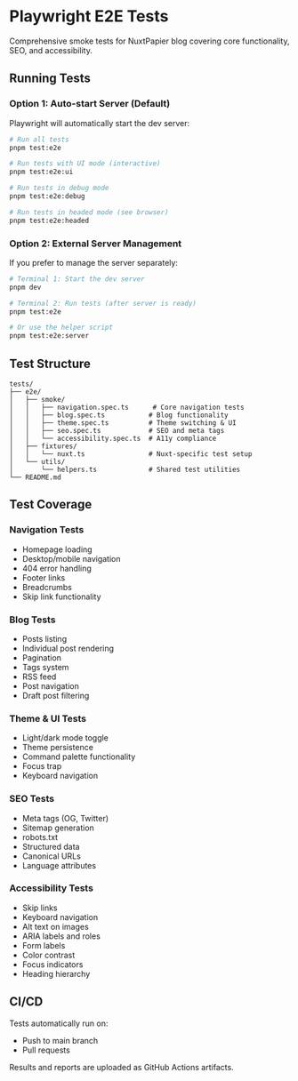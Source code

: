 # Playwright E2E Tests

Comprehensive smoke tests for NuxtPapier blog covering core functionality, SEO, and accessibility.

## Running Tests

### Option 1: Auto-start Server (Default)
Playwright will automatically start the dev server:

```bash
# Run all tests
pnpm test:e2e

# Run tests with UI mode (interactive)
pnpm test:e2e:ui

# Run tests in debug mode
pnpm test:e2e:debug

# Run tests in headed mode (see browser)
pnpm test:e2e:headed
```

### Option 2: External Server Management
If you prefer to manage the server separately:

```bash
# Terminal 1: Start the dev server
pnpm dev

# Terminal 2: Run tests (after server is ready)
pnpm test:e2e

# Or use the helper script
pnpm test:e2e:server
```

## Test Structure

```
tests/
├── e2e/
│   ├── smoke/
│   │   ├── navigation.spec.ts      # Core navigation tests
│   │   ├── blog.spec.ts           # Blog functionality
│   │   ├── theme.spec.ts          # Theme switching & UI
│   │   ├── seo.spec.ts            # SEO and meta tags
│   │   └── accessibility.spec.ts  # A11y compliance
│   ├── fixtures/
│   │   └── nuxt.ts                # Nuxt-specific test setup
│   └── utils/
│       └── helpers.ts             # Shared test utilities
└── README.md
```

## Test Coverage

### Navigation Tests
- Homepage loading
- Desktop/mobile navigation
- 404 error handling
- Footer links
- Breadcrumbs
- Skip link functionality

### Blog Tests
- Posts listing
- Individual post rendering
- Pagination
- Tags system
- RSS feed
- Post navigation
- Draft post filtering

### Theme & UI Tests
- Light/dark mode toggle
- Theme persistence
- Command palette functionality
- Focus trap
- Keyboard navigation

### SEO Tests
- Meta tags (OG, Twitter)
- Sitemap generation
- robots.txt
- Structured data
- Canonical URLs
- Language attributes

### Accessibility Tests
- Skip links
- Keyboard navigation
- Alt text on images
- ARIA labels and roles
- Form labels
- Color contrast
- Focus indicators
- Heading hierarchy

## CI/CD

Tests automatically run on:
- Push to main branch
- Pull requests

Results and reports are uploaded as GitHub Actions artifacts.